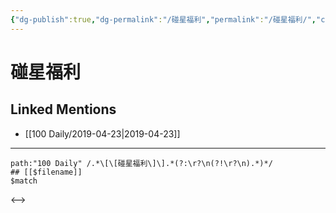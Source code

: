 ```yaml
---
{"dg-publish":true,"dg-permalink":"/碰星福利","permalink":"/碰星福利/","created":"2023-03-12T20:32:26.402+08:00","updated":"2023-03-12T20:32:29.004+08:00"}
---
```


# 碰星福利

## Linked Mentions
- [[100 Daily/2019-04-23\|2019-04-23]]


---

```expander
path:"100 Daily" /.*\[\[碰星福利\]\].*(?:\r?\n(?!\r?\n).*)*/
## [[$filename]]
$match
```

<-->